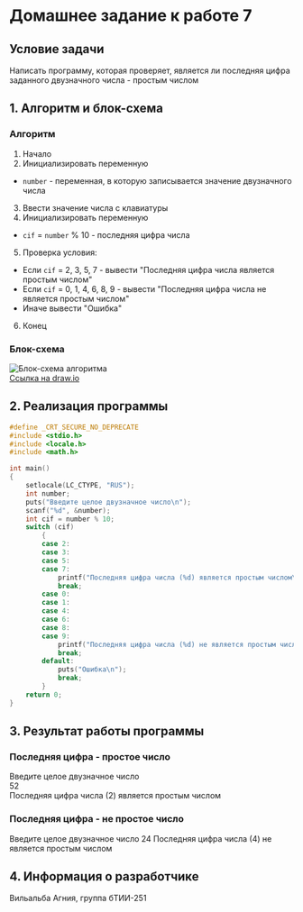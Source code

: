 # Домашнее задание к работе 7 
## Условие задачи
Написать программу, которая проверяет, является ли последняя цифра заданного двузначного числа - простым числом
## 1. Алгоритм и блок-схема 
### Алгоритм
1. Начало
2. Инициализировать переменную 
  + `number` - переменная, в которую записывается значение двузначного числа
3. Ввести значение числа с клавиатуры
4. Инициализировать переменную
  + `cif` = `number` % 10 - последняя цифра числа
5. Проверка условия:
  + Если `cif` = 2, 3, 5, 7 - вывести "Последняя цифра числа является простым числом"
  + Если `cif` = 0, 1, 4, 6, 8, 9 - вывести "Последняя цифра числа не является простым числом"
  + Иначе вывести "Ошибка"
6. Конец
### Блок-схема
![Блок-схема алгоритма]()  
[Ссылка на draw.io]()
## 2. Реализация программы 
```C
#define _CRT_SECURE_NO_DEPRECATE
#include <stdio.h>
#include <locale.h>
#include <math.h>

int main()
{
	setlocale(LC_CTYPE, "RUS");
	int number;
	puts("Введите целое двузначное число\n");
	scanf("%d", &number);
	int cif = number % 10;
	switch (cif)
		{
		case 2:
		case 3:
		case 5:
		case 7:
			printf("Последняя цифра числа (%d) является простым числом\n", cif);
			break;
		case 0:
		case 1:
		case 4:
		case 6:
		case 8:
		case 9:
			printf("Последняя цифра числа (%d) не является простым числом\n", cif);
			break;
		default:
			puts("Ошибка\n");
			break;
		}
	return 0;
}
```
## 3. Результат работы программы 
### Последняя цифра - простое число
Введите целое двузначное число  
52  
Последняя цифра числа (2) является простым числом
### Последняя цифра - не простое число
Введите целое двузначное число
24
Последняя цифра числа (4) не является простым числом
## 4. Информация о разработчике 
Вильальба Агния, группа бТИИ-251
